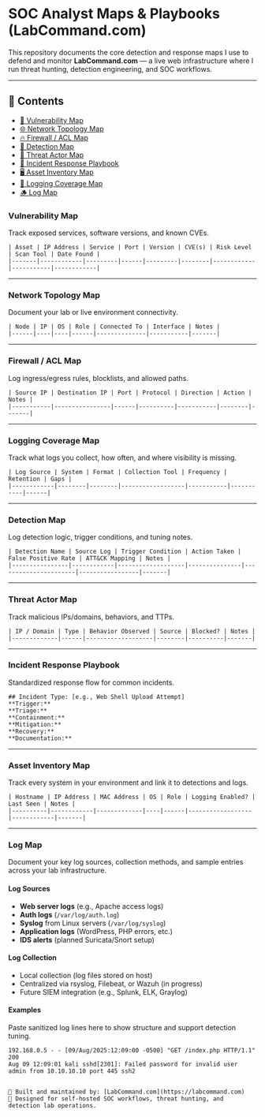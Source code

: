 # SOC Analyst Maps & Playbooks (LabCommand.com)

This repository documents the core detection and response maps I use to defend and monitor **LabCommand.com** — a live web infrastructure where I run threat hunting, detection engineering, and SOC workflows.

---

## 📂 Contents

- [🧭 Vulnerability Map](#vulnerability-map)
- [🌐 Network Topology Map](#network-topology-map)
- [🔥 Firewall / ACL Map](#firewall--acl-map)
- [🧠 Detection Map](#detection-map)
- [👾 Threat Actor Map](#threat-actor-map)
- [🌸 Incident Response Playbook](#incident-response-playbook)
- [🖥 Asset Inventory Map](#asset-inventory-map)
- [🧪 Logging Coverage Map](#logging-coverage-map)
- [🪵 Log Map](#log-map)



### Vulnerability Map
Track exposed services, software versions, and known CVEs.
```
| Asset | IP Address | Service | Port | Version | CVE(s) | Risk Level | Scan Tool | Date Found |
|-------|------------|---------|------|---------|--------|------------|-----------|------------|
```

---

### Network Topology Map
Document your lab or live environment connectivity.
```
| Node | IP | OS | Role | Connected To | Interface | Notes |
|------|----|----|------|--------------|-----------|-------|
```

---

### Firewall / ACL Map
Log ingress/egress rules, blocklists, and allowed paths.
```
| Source IP | Destination IP | Port | Protocol | Direction | Action | Notes |
|-----------|----------------|------|----------|-----------|--------|-------|
```

---

### Logging Coverage Map
Track what logs you collect, how often, and where visibility is missing.
```
| Log Source | System | Format | Collection Tool | Frequency | Retention | Gaps |
|------------|--------|--------|------------------|-----------|-----------|------|
```

---

### Detection Map
Log detection logic, trigger conditions, and tuning notes.
```
| Detection Name | Source Log | Trigger Condition | Action Taken | False Positive Rate | ATT&CK Mapping | Notes |
|----------------|------------|-------------------|---------------|----------------------|-----------------|-------|
```

---

### Threat Actor Map
Track malicious IPs/domains, behaviors, and TTPs.
```
| IP / Domain | Type | Behavior Observed | Source | Blocked? | Notes |
|-------------|------|-------------------|--------|----------|-------|
```

---

### Incident Response Playbook
Standardized response flow for common incidents.
```
## Incident Type: [e.g., Web Shell Upload Attempt]
**Trigger:**  
**Triage:**  
**Containment:**  
**Mitigation:**  
**Recovery:**  
**Documentation:**  
```

---

### Asset Inventory Map
Track every system in your environment and link it to detections and logs.
```
| Hostname | IP Address | MAC Address | OS | Role | Logging Enabled? | Last Seen | Notes |
|----------|------------|-------------|----|------|------------------|------------|-------|
```

---

### Log Map

Document your key log sources, collection methods, and sample entries across your lab infrastructure.

#### Log Sources

- **Web server logs** (e.g., Apache access logs)
- **Auth logs** (`/var/log/auth.log`)
- **Syslog** from Linux servers (`/var/log/syslog`)
- **Application logs** (WordPress, PHP errors, etc.)
- **IDS alerts** (planned Suricata/Snort setup)

#### Log Collection

- Local collection (log files stored on host)
- Centralized via rsyslog, Filebeat, or Wazuh (in progress)
- Future SIEM integration (e.g., Splunk, ELK, Graylog)

#### Examples

Paste sanitized log lines here to show structure and support detection tuning.

```log
192.168.0.5 - - [09/Aug/2025:12:09:00 -0500] "GET /index.php HTTP/1.1" 200
Aug 09 12:09:01 kali sshd[2301]: Failed password for invalid user admin from 10.10.10.10 port 445 ssh2


🔧 Built and maintained by: [LabCommand.com](https://labcommand.com)  
🧠 Designed for self-hosted SOC workflows, threat hunting, and detection lab operations.

